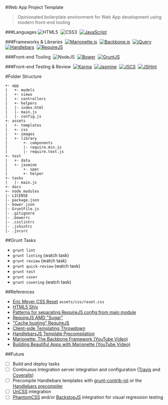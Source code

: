 #Web App Project Template

> Opinionated boilerplate environment for Web App development using modern front-end tooling

###Languages
![HTML5](../images/assets/images/html5.gif "HTML5")
&nbsp;![CSS3](../images/assets/images/css3.gif "CSS3")
&nbsp;[![JavaScript](../images/assets/images/js.gif "JavaScript (ECMAScript 5)")](http://www.ecma-international.org/publications/files/ECMA-ST/Ecma-262.pdf)

###Frameworks & Libraries
&nbsp;[![Marionette.js](../images/assets/images/marionette.gif "Marionette.js")](http://marionettejs.com/)
&nbsp;[![Backbone.js](../images/assets/images/backbone.gif "Backbone.js")](http://backbonejs.org/)
&nbsp;[![jQuery](../images/assets/images/jquery.gif "jQuery")](https://jquery.com/)
&nbsp;[![Handlebars](../images/assets/images/handlebars.gif "handlebars")](http://handlebarsjs.com/)
&nbsp;[![RequireJS](../images/assets/images/require.gif "RequireJS")](http://requirejs.org/)

###Front-end Tooling
&nbsp;![NodeJS](../images/assets/images/node.gif "NodeJS")
&nbsp;[![Bower](../images/assets/images/bower.gif "Bower")](http://bower.io/)
&nbsp;[![GruntJS](../images/assets/images/grunt.gif "GruntJS")](http://gruntjs.com/)

###Front-end Testing & Review
&nbsp;[![Karma](../images/assets/images/karma.gif "Karma")](https://karma-runner.github.io/0.12/index.html)
&nbsp;[![Jasmine](../images/assets/images/jasmine.gif "Jasmine")](https://jasmine.github.io/2.2/introduction.html)
&nbsp;[![JSCS](../images/assets/images/jscs.gif "JSCS")](http://jscs.info/)
&nbsp;[![JSHint](../images/assets/images/jshint.gif "JSHint")](http://jshint.com/docs/)

#Folder Structure
    
    +- app
    |   +- models
    |   +- views
    |   +- controllers
    |   +- helpers
    |   |- index.html
    |   |- main.js
    |   |- config.js
    +- assets
    |   +- templates
    |   +- css
    |   +- images
    |   +- library
    |       +- components
    |       |- require.min.js
    |       |- require.text.js
    +- test
    |   +- data
    |   +- jasmine
    |       +- spec
    |       +- helper
    +- tasks
    |   |- main.js
    +- docs
    +- node_modules
    |- LICENSE
    |- package.json
    |- bower.json
    |- GruntFile.js
    |- .gitignore
    |- .bowerrc
    |- .csslintrc
    |- .jshintrc
    |- .jscsrc
     
##Grunt Tasks
- ```grunt lint```
- ```grunt linting``` (watch task)
- ```grunt review``` (watch task)
- ```grunt quick-review``` (watch task)
- ```grunt test```
- ```grunt cover```
- ```grunt covering``` (watch task)

##References
- [Eric Meyer CSS Reset](http://meyerweb.com/eric/tools/css/reset/) ```assets/css/reset.css```
- [HTML5 Shiv](https://github.com/aFarkas/html5shiv)
- [Patterns for separating RequireJS config from main module](https://github.com/jrburke/requirejs/wiki/Patterns-for-separating-config-from-the-main-module)
- [RequireJS AMD "Sugar"](http://requirejs.org/docs/whyamd.html#sugar)
- ["Cache busting" RequireJS](http://requirejs.org/docs/api.html#config-urlArgs)
- [Client-side Templating Throwdown](https://engineering.linkedin.com/frontend/client-side-templating-throwdown-mustache-handlebars-dustjs-and-more)
- [HandlebarsJS Template Precompilation](http://handlebarsjs.com/precompilation.html)
- [Marionette: The Backbone Framework (YouTube Video)](https://www.youtube.com/watch?v=EvQnntaqVdE&app=desktop)
- [Building Beautiful Apps with Marionette (YouTube Video)](https://www.youtube.com/watch?v=7yZKsgKxziw&app=desktop)

##Future
- [ ] Build and deploy tasks
- [ ] Continuous Integration server integration and configuration ([Travis](https://travis-ci.org/) and [Coveralls](https://coveralls.io/))
- [ ] Precompile Handlebars templates with [grunt-contrib-jst](https://github.com/gruntjs/grunt-contrib-jst) or the [Handlebars precompiler](http://handlebarsjs.com/precompilation.html)
- [ ] [UnCSS](https://github.com/addyosmani/grunt-uncss) integration
- [ ] [PhantomCSS](https://github.com/Huddle/PhantomCSS) and/or [BackstopJS](https://garris.github.io/BackstopJS/) integration for visual regression testing